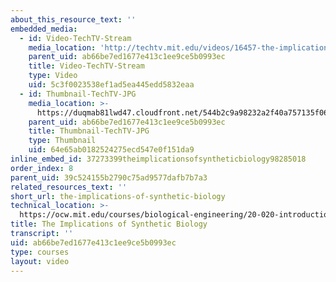 ```yaml
---
about_this_resource_text: ''
embedded_media:
  - id: Video-TechTV-Stream
    media_location: 'http://techtv.mit.edu/videos/16457-the-implications-of-synthetic-biology'
    parent_uid: ab66be7ed1677e413c1ee9ce5b0993ec
    title: Video-TechTV-Stream
    type: Video
    uid: 5c3f0023538ef1ad5ea445edd5832eaa
  - id: Thumbnail-TechTV-JPG
    media_location: >-
      https://duqmab81lwd47.cloudfront.net/544b2c9a98232a2f40a757135f061576/thumbnails/16457/jumbo.jpg
    parent_uid: ab66be7ed1677e413c1ee9ce5b0993ec
    title: Thumbnail-TechTV-JPG
    type: Thumbnail
    uid: 64e65ab0182524275ecd547e0f151da9
inline_embed_id: 37273399theimplicationsofsyntheticbiology98285018
order_index: 8
parent_uid: 39c524155b2790c75ad9577dafb7b7a3
related_resources_text: ''
short_url: the-implications-of-synthetic-biology
technical_location: >-
  https://ocw.mit.edu/courses/biological-engineering/20-020-introduction-to-biological-engineering-design-spring-2009/syllabus/the-implications-of-synthetic-biology
title: The Implications of Synthetic Biology
transcript: ''
uid: ab66be7ed1677e413c1ee9ce5b0993ec
type: courses
layout: video
---
```

